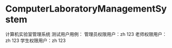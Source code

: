 # ComputerLaboratoryManagementSystem
计算机实验室管理系统
测试用户用例：
管理员权限用户：zh 123
老师权限用户：zh 123
学生权限用户：zh  123
